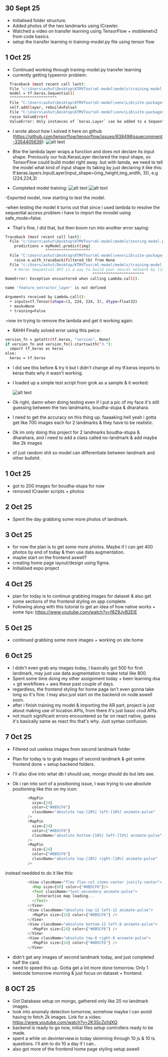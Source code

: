 ## 30 Sept 25

- Initialised folder structure.
- Added photos of the two landmarks using ICrawler.
- Watched a video on transfer learning using TensorFlow + mobilenetv2 from code basics.
- setup the transfer learning in training-model.py file using tensor flow

## 1 Oct 25

- Continued working through traning-model.py transfer learning
- currently getting typeerror problem:

```bash
  Traceback (most recent call last):
  File "c:\Users\ashut\Desktop\KTMVTour\ml-model\models\training-model.py", line 149, in <module>
  model = tf.keras.Sequential([
  ^^^^^^^^^^^^^^^^^^^^^
  File "C:\Users\ashut\Desktop\KTMVTour\ml-model\venv\Lib\site-packages\keras\src\models\sequential.py", line 75, in **init**
  self.add(layer, rebuild=False)
  File "C:\Users\ashut\Desktop\KTMVTour\ml-model\venv\Lib\site-packages\keras\src\models\sequential.py", line 97, in add
  raise ValueError(
  ValueError: Only instances of `keras.Layer` can be added to a Sequential model. Received: <tensorflow_hub.keras_layer.KerasLayer object at 0x000001E2F98C0F10> (of type <class 'tensorflow_hub.keras_layer. KerasLayer'>)
```

- I wrote about how I solved it here on github (https://github.com/tensorflow/tensorflow/issues/63849#issuecomment-3354405639):
  ![alt text](./images-for-log/image.png)

- Btw the lambda layer wraps a function and does not declare its input shape. Previously our hub.KerasLayer declared the input shape, so TensorFlow could build model right away.
  but with lamda, we need to tell the model what kind of input shape its taking by just declaring it like this: tf.keras.layers.InputLayer(input_shape=(img_height,img_width, 3)), e.g (224,224,3)

- Completed model training:
  ![alt text](./images-for-log/image2.png)
  ![alt text](./images-for-log/image3.png)

-Exported model, now starting to test the model.

-when testing the model it turns out that since i used lambda to resolve the sequential access problem i have to import the mnodel using safe_mode=false.

- That's fine, I did that, but then boom run into another error saying:

```bash
Traceback (most recent call last):
  File "c:\Users\ashut\Desktop\KTMVTour\ml-model\models\testing-model.py", line 26, in <module>
    predictions = myModel.predict(img)
                  ^^^^^^^^^^^^^^^^^^^^
  File "C:\Users\ashut\Desktop\KTMVTour\ml-model\venv\Lib\site-packages\keras\src\utils\traceback_utils.py", line 122, in error_handler
    raise e.with_traceback(filtered_tb) from None
  File "c:/Users/ashut/Desktop/KTMVTour/ml-model/models/training-model.py", line 153, in <lambda>
    # Keras Sequential API is a way to build your neural network by lining up layers in order, like a stack of Lego blocks.
                                       ^^^^^^^^^^^^^^^^^^^^^^^
NameError: Exception encountered when calling Lambda.call().

name 'feature_extractor_layer' is not defined

Arguments received by Lambda.call():
  • inputs=tf.Tensor(shape=(1, 224, 224, 3), dtype=float32)
  • mask=None
  • training=False
```

-now im trying to remove the lambda and get it working again.

- RAHH Finally solved error using this peice:

```bash
version_fn = getattr(tf.keras, "version", None)
if version_fn and version_fn().startswith("3."):
  import tf_keras as keras
else:
  keras = tf.keras
```

- I did see this before & try it but I didn't change all my tf.keras imports to keras thats why it wasn't working.
- I loaded up a simple test script from grok as a sample & it worked:

  ![alt text](./images-for-log/image4.png)

- Ok right, damn when doing testing even if I put a pic of my face it's still guessing between the two landmarks, boudha-stupa & dharahara.
- I need to get the accuracy on this thing up. faaaaking hell yeah i gotta get like 700 images each for 2 landmarks & they have to be realistic.
- Ok im only doing this project for 2 landmarks boudha-stupa & dharahara, and i need to add a class called no-landmark & add maybe like 2k images
- of just random shit so model can differentiate between landmark and other bullshit.

## 1 Oct 25

- got to 200 images for boudha-stupa for now
- removed ICrawler scripts + photos

## 2 Oct 25

- Spent the day grabbing some more photos of landmark.

## 3 Oct 25

- for now the plan is to get some more photos. Maybe if I can get 400 photos by end of today & then use data augmentation.
- maybe start on the frontend aswell?
- creating home page layout/design using figma.
- Initialised expo project

## 4 Oct 25

- plan for today is to continue grabbing images for dataset & also get some sections of the frontend styling on app complete.
- Following along with this tutorial to get an idea of how native works + some tips: https://www.youtube.com/watch?v=f8Z9JyB2EIE

## 5 Oct 25

- continued grabbing some more images + working on site home

## 6 Oct 25

- I didn't even grab any images today, I basically got 500 for first landmark, may just use data augmentation to make total like 800.
- Spent some time doing my other assignment today + been learning dsa + git workflows + aws these past couple of days.
- regardless, the frontend styling for home page isn't even gonna take long so it's fine. I may also just start on the backend on node aswell soon.
- after i finish training my model & importing the AR part, project is just about making use of location APIs, from there it's just basic crud APIs.
- not much significant errors encountered so far on react native, guess it's basically same as react tho that's why. Just syntax confusion.

## 7 Oct 25

- Filtered out useless images from second landmark folder
- Plan for today is to grab images of second landmark & get some frontend done + setup backend folders.
- I'll also dive into what db I should use, mongo should do but lets see.

- Ok i ran into sort of a positioning issue, I was trying to use absolute positioning like this on my icon:

```TypeScript
          <MapPin
            size={24}
            color={"#8B5CF6"}
            className="absolute top-[20%] left-[10%] animate-pulse"
          />
          <MapPin
            size={24}
            color={"#8B5CF6"}
            className="absolute bottom-[10%] left-[15%] animate-pulse"
          />
          <MapPin
            size={24}
            color={"#8B5CF6"}
            className="absolute top-[10%] right-[10%] animate-pulse"
          />
```

instead needded to do it like this:

```TypeScript
          <View className="flex flex-col items-center justify-center">
            <Map size={60} color={"#8B5CF6"}/>
            <Text className="text-secondary animate-pulse">
              Interactive map loading...
            </Text>
          </View>
          <View className="absolute top-12 left-12 animate-pulse">
            <MapPin size={24} color={"#8B5CF6"} />
          </View>
          <View className="absolute bottom-12 left-8 animate-pulse">
            <MapPin size={24} color={"#8B5CF6"} />
          </View>
          <View className="absolute top-8 right-8 animate-pulse">
            <MapPin size={24} color={"#8B5CF6"} />
          </View>
```
- didn't get any images of second landmark today, and just completed half the card.
- need to speed this up. Gotta get a lot more done tomorrow. Only 1 leetcode tomorrow morning & just focus on dataset + frontend.


## 8 OCT 25

- Got Database setup on mongo, gathered only like 20 no landmark images.
- look into anomaly detection tomorrow, somehow maybe I can avoid having to fetch 2k images. Link for a video: https://www.youtube.com/watch?v=2K3ScZp1dXQ
- backend is ready to go now, initial files setup controllers ready to be made.
- spent a while on devinterview.io today skimming through 10 js & 10 ts questions. I'll aim to do 10 a day if I can..
- also got more of the frontend home page styling setup aswell